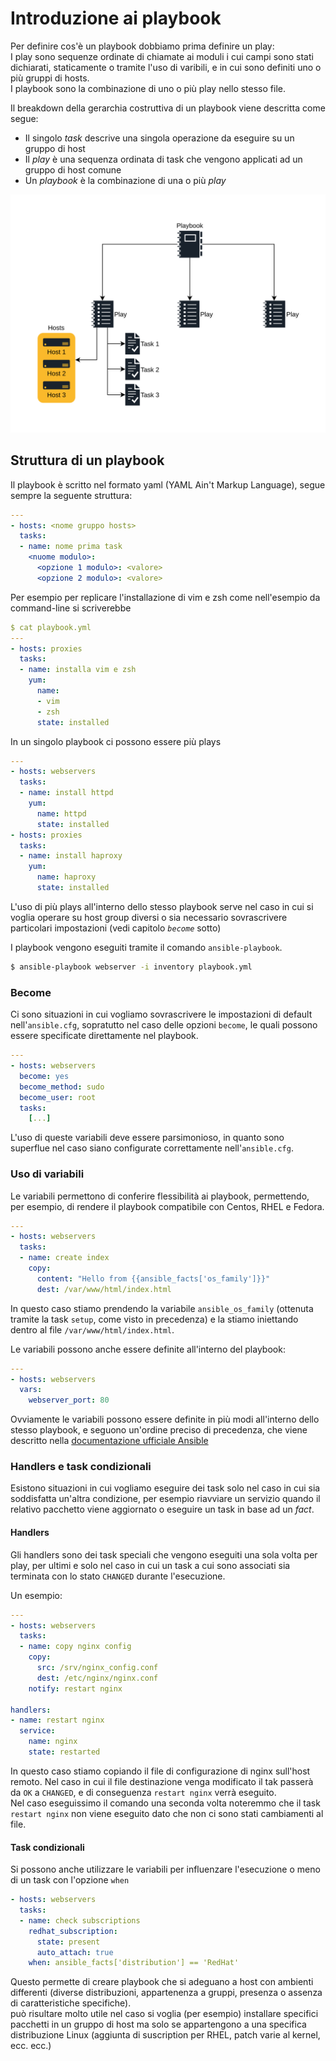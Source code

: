 # Introduzione ai playbook

Per definire cos'è un playbook dobbiamo prima definire un play:  
I play sono sequenze ordinate di chiamate ai moduli i cui campi sono stati dichiarati,
staticamente o tramite l'uso di varibili, e in cui sono definiti uno o più gruppi di hosts.  
I playbook sono la combinazione di uno o più play nello stesso file.  

Il breakdown della gerarchia costruttiva di un playbook viene descritta come segue:  
* Il singolo _task_ descrive una singola operazione da eseguire su un gruppo di host
* Il _play_ è una sequenza ordinata di task che vengono applicati ad un gruppo di host comune
* Un _playbook_ è la combinazione di una o più _play_

![](images/Playbook_scheme.png)

## Struttura di un playbook

Il playbook è scritto nel formato yaml (YAML Ain't Markup Language), segue sempre la seguente struttura:

```yaml
---
- hosts: <nome gruppo hosts>
  tasks:
  - name: nome prima task
    <nuome modulo>:
      <opzione 1 modulo>: <valore>
      <opzione 2 modulo>: <valore>
```

Per esempio per replicare l'installazione di vim e zsh come nell'esempio da command-line si scriverebbe

```yaml
$ cat playbook.yml
---
- hosts: proxies
  tasks:
  - name: installa vim e zsh
    yum:
      name:
      - vim
      - zsh
      state: installed
```

In un singolo playbook ci possono essere più plays

```yaml
---
- hosts: webservers
  tasks:
  - name: install httpd
    yum:
      name: httpd
      state: installed
- hosts: proxies
  tasks:
  - name: install haproxy
    yum:
      name: haproxy
      state: installed
```

L'uso di più plays all'interno dello stesso playbook serve nel caso in cui si voglia operare su host group diversi o sia necessario sovrascrivere particolari impostazioni (vedi capitolo _`become`_ sotto)

I playbook vengono eseguiti tramite il comando `ansible-playbook`.

```bash
$ ansible-playbook webserver -i inventory playbook.yml
```

### Become

Ci sono situazioni in cui vogliamo sovrascrivere le impostazioni di default nell'`ansible.cfg`, sopratutto nel caso delle opzioni `become`, le quali possono essere specificate direttamente nel playbook.

```yaml
---
- hosts: webservers
  become: yes
  become_method: sudo
  become_user: root
  tasks:
    [...]
```

L'uso di queste variabili deve essere parsimonioso, in quanto sono superflue nel caso siano configurate correttamente nell'`ansible.cfg`.

### Uso di variabili

Le variabili permettono di conferire flessibilità ai playbook, permettendo, per esempio, di rendere il playbook compatibile con Centos, RHEL e Fedora.

```yaml
---
- hosts: webservers
  tasks:
  - name: create index
    copy:
      content: "Hello from {{ansible_facts['os_family']}}"
      dest: /var/www/html/index.html
```

In questo caso stiamo prendendo la variabile `ansible_os_family`
(ottenuta tramite la task `setup`, come visto in precedenza) e la stiamo iniettando dentro al file `/var/www/html/index.html`.

Le variabili possono anche essere definite all'interno del playbook:

```yaml
---
- hosts: webservers
  vars:
    webserver_port: 80
```

Ovviamente le variabili possono essere definite in più modi all'interno dello
stesso playbook, e seguono un'ordine preciso di precedenza,
che viene descritto nella [documentazione ufficiale Ansible](https://docs.ansible.com/ansible/latest/user_guide/playbooks_variables.html#variable-precedence-where-should-i-put-a-variable)

### Handlers e task condizionali

Esistono situazioni in cui vogliamo eseguire dei task solo nel caso in cui sia
soddisfatta un'altra condizione, per esempio riavviare un servizio quando il
relativo pacchetto viene aggiornato o eseguire un task in base ad un _fact_.

#### Handlers

Gli handlers sono dei task speciali che vengono eseguiti una sola volta per play,
per ultimi e solo nel caso in cui un task a cui sono associati sia terminata con lo stato `CHANGED` durante l'esecuzione.

Un esempio:

```yaml
---
- hosts: webservers
  tasks:
  - name: copy nginx config
    copy:
      src: /srv/nginx_config.conf
      dest: /etc/nginx/nginx.conf
    notify: restart nginx

handlers:
- name: restart nginx
  service:
    name: nginx
    state: restarted
```

In questo caso stiamo copiando il file di configurazione di nginx sull'host
remoto. Nel caso in cui il file destinazione venga modificato il tak passerà da
`OK` a `CHANGED`, e di conseguenza `restart nginx` verrà eseguito.  
Nel caso eseguissimo il comando una seconda volta noteremmo che il task
`restart nginx` non viene eseguito dato che non ci sono stati cambiamenti al file.

#### Task condizionali
Si possono anche utilizzare le variabili per influenzare l'esecuzione o meno di un task con l'opzione `when`

```yaml
- hosts: webservers
  tasks:
  - name: check subscriptions
    redhat_subscription:
      state: present
      auto_attach: true
    when: ansible_facts['distribution'] == 'RedHat'
```
Questo permette di creare playbook che si adeguano a host con ambienti differenti
(diverse distribuzioni, appartenenza a gruppi, presenza o assenza di caratteristiche specifiche).  
può risultare molto utile nel caso si voglia (per esempio) installare specifici
pacchetti in un gruppo di host ma solo se appartengono a una specifica distribuzione Linux (aggiunta di suscription per RHEL, patch varie al kernel, ecc. ecc.)
